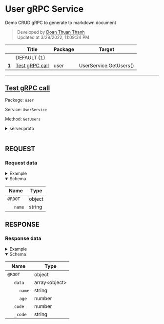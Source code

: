 # User gRPC Service
Demo CRUD gRPC to generate to markdown document
> Developed by [Doan Thuan Thanh](mailto:doanthuanthanh88@gmail.com)  
> Updated at 3/29/2022, 11:09:34 PM  

| | Title | Package | Target |  
|---|---|---|---|  
| |DEFAULT (1) | |
|**1**|[Test gRPC call](#Test%20gRPC%20call)| user | UserService.GetUsers() | 
  

---

## [Test gRPC call](#) <a name="Test%20gRPC%20call"></a>



Package: `user`

Service: `UserService`

Method: `GetUsers`



<details>
<summary>server.proto</summary>

```protobuf
syntax = "proto3";

package user;

service UserService {
  rpc GetUsers(UserInput) returns (ResponseUser);
  rpc GetCustomers(UserInput) returns (ResponseUser);
}

message ResponseUser {
  optional int32 code = 1;
  repeated User data = 2;
}

message UserInput {
  string name = 1;
}

message User {
  string name = 1;
  int32 age = 2;
}
```
</details>


<br/>

## REQUEST
### Request data
<details>
  <summary>Example</summary>

```json
{
  "name": "thanh"
}
```

</details>

<details open>
  <summary>Schema</summary>

| Name | Type |
| --- | --- |
|  `@ROOT` | object |
| &nbsp;&nbsp;&nbsp;&nbsp; `name` | string |

</details>


## RESPONSE
### Response data
<details>
  <summary>Example</summary>

```json
{
  "data": [
    {
      "name": "thanh",
      "age": 1
    }
  ],
  "code": 1,
  "_code": "code"
}
```

</details>

<details open>
  <summary>Schema</summary>

| Name | Type |
| --- | --- |
|  `@ROOT` | object |
| &nbsp;&nbsp;&nbsp;&nbsp; `data` | array&lt;object&gt; |
| &nbsp;&nbsp;&nbsp;&nbsp;&nbsp;&nbsp;&nbsp;&nbsp; `name` | string |
| &nbsp;&nbsp;&nbsp;&nbsp;&nbsp;&nbsp;&nbsp;&nbsp; `age` | number |
| &nbsp;&nbsp;&nbsp;&nbsp; `code` | number |
| &nbsp;&nbsp;&nbsp;&nbsp; `_code` | string |

</details>

  